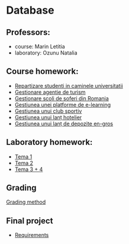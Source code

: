 # Database

## Professors:
- course: Marin Letitia
- laboratory: Ozunu Natalia 

## Course homework:

- [Repartizare studenti in caminele universitatii]()
- [Gestionare agentie de turism]()
- [Gestionare scoli de soferi din Romania]()
- [Gestiunea unei platforme de e-learning]()
- [Gestiunea unui club sportiv]()
- [Gestiunea unui lanț hotelier]()
- [Gestiunea unui lanț de depozite en-gros]()

## Laboratory homework:
- [Tema 1]()
- [Tema 2]()
- [Tema 3 + 4]()

## Grading

[Grading method]()

## Final project

- [Requirements]()

